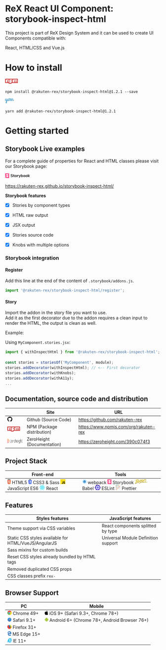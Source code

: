 # ReX React UI Component: storybook-inspect-html

This project is part of ReX Design System and it can be used to create UI Components compatible with:

React, HTML/CSS and Vue.js  

# How to install

<img src="https://raw.githubusercontent.com/rakuten-rex/storybook-inspect-html/master/project-scripts/webpack/markdown/logos/npm.svg" height="16" />

```
npm install @rakuten-rex/storybook-inspect-html@1.2.1 --save
```

<img src="https://raw.githubusercontent.com/rakuten-rex/storybook-inspect-html/master/project-scripts/webpack/markdown/logos/yarn.svg" height="16" />

```
yarn add @rakuten-rex/storybook-inspect-html@1.2.1
```

# Getting started

## Storybook Live examples

For a complete guide of properties for React and HTML classes please visit our Storybook page:  

[<img src="https://raw.githubusercontent.com/rakuten-rex/storybook-inspect-html/master/project-scripts/webpack/markdown/logos/storybook.svg" height="16" />](https://rakuten-rex.github.io/storybook-inspect-html/)   

https://rakuten-rex.github.io/storybook-inspect-html/   


**Storybook features**
- [x] Stories by component types
- [x] HTML raw output
- [x] JSX output
- [x] Stories source code
- [x] Knobs with multiple options



### Storybook integration

#### Register

Add this line at the end of the content of `.storybook/addons.js`.   

```js
import '@rakuten-rex/storybook-inspect-html/register';
```

#### Story

Import the addon in the story file you want to use.   
Add it as the first decorator due to the addon requires a clean input to render the HTML, the output is clean as well.

Example: 

Using `MyComponent.stories.jsx`:

```js
import { withInspectHtml } from '@rakuten-rex/storybook-inspect-html';

const stories = storiesOf('MyComponent', module);
stories.addDecorator(withInspectHtml); // <-- First decorator
stories.addDecorator(withKnobs);
stories.addDecorator(withA11y);
...
```

## Documentation, source code and distribution

|| Site  | URL |
|-------------| ------------- | ------------- |
|<img src="https://raw.githubusercontent.com/rakuten-rex/storybook-inspect-html/master/project-scripts/webpack/markdown/logos/github-icon.svg" height="16" />| Github (Source Code) | https://github.com/rakuten-rex |
|<img src="https://raw.githubusercontent.com/rakuten-rex/storybook-inspect-html/master/project-scripts/webpack/markdown/logos/npm.svg" height="16" />| NPM (Package distribution)  | https://www.npmjs.com/org/rakuten-rex  |
|<img src="https://raw.githubusercontent.com/rakuten-rex/storybook-inspect-html/master/project-scripts/webpack/markdown/logos/zh_logo.svg" height="16" />| ZeroHeight (Documentation)  | https://zeroheight.com/390c074f3 |

## Project Stack

| Front-end | Tools |
|-------------|-------------|
| <img src="https://raw.githubusercontent.com/rakuten-rex/storybook-inspect-html/master/project-scripts/webpack/markdown/logos/html-5.svg" height="16" /> HTML5 <img src="https://raw.githubusercontent.com/rakuten-rex/storybook-inspect-html/master/project-scripts/webpack/markdown/logos/css-3.svg" height="16" /> CSS3 & Sass  <img src="https://raw.githubusercontent.com/rakuten-rex/storybook-inspect-html/master/project-scripts/webpack/markdown/logos/javascript.svg" height="16" /> JavaScript ES6 <img src="https://raw.githubusercontent.com/rakuten-rex/storybook-inspect-html/master/project-scripts/webpack/markdown/logos/react.svg" height="16" /> React | <img src="https://raw.githubusercontent.com/rakuten-rex/storybook-inspect-html/master/project-scripts/webpack/markdown/logos/webpack.svg" height="16" /> webpack <img src="https://raw.githubusercontent.com/rakuten-rex/storybook-inspect-html/master/project-scripts/webpack/markdown/logos/storybook-icon.svg" height="16" /> Storybook <img src="https://raw.githubusercontent.com/rakuten-rex/storybook-inspect-html/master/project-scripts/webpack/markdown/logos/babel.svg" height="16" /> Babel <img src="https://raw.githubusercontent.com/rakuten-rex/storybook-inspect-html/master/project-scripts/webpack/markdown/logos/eslint.svg" height="16" /> ESLint <img src="https://raw.githubusercontent.com/rakuten-rex/storybook-inspect-html/master/project-scripts/webpack/markdown/logos/prettier.svg" height="16" /> Prettier |

## Features

| Styles features |  JavaScript features |
|-------------|-------------|
| Theme support via CSS variables |  React components splitted by type |
| Static CSS styles available for HTML/VueJS/AngularJS | Universal Module Definition support |
| Sass mixins for custom builds |
| Reset CSS styles already bundled by HTML tags |
| Removed duplicated CSS props |
| CSS classes prefix `rex-` |

## Browser Support

| PC | Mobile 
|-------------|-------------|
| <img src="https://raw.githubusercontent.com/rakuten-rex/storybook-inspect-html/master/project-scripts/webpack/markdown/browsers/chrome.svg" height="14" /> Chrome 49+ | <img src="https://raw.githubusercontent.com/rakuten-rex/storybook-inspect-html/master/project-scripts/webpack/markdown/browsers/apple.svg" height="14" /> iOS 9+ (Safari 9.3+, Chrome 78+) |
| <img src="https://raw.githubusercontent.com/rakuten-rex/storybook-inspect-html/master/project-scripts/webpack/markdown/browsers/safari.svg" height="14" /> Safari 9.1+ | <img src="https://raw.githubusercontent.com/rakuten-rex/storybook-inspect-html/master/project-scripts/webpack/markdown/browsers/android-icon.svg" height="14" /> Android 6+ (Chrome 78+, Android Browser 76+) |
| <img src="https://raw.githubusercontent.com/rakuten-rex/storybook-inspect-html/master/project-scripts/webpack/markdown/browsers/firefox.svg" height="14" /> Firefox 31+ | |
| <img src="https://raw.githubusercontent.com/rakuten-rex/storybook-inspect-html/master/project-scripts/webpack/markdown/browsers/microsoft-edge.svg" height="14" /> MS Edge 15+ | |
| <img src="https://raw.githubusercontent.com/rakuten-rex/storybook-inspect-html/master/project-scripts/webpack/markdown/browsers/internetexplorer.svg" height="14" /> IE 11+ | |



